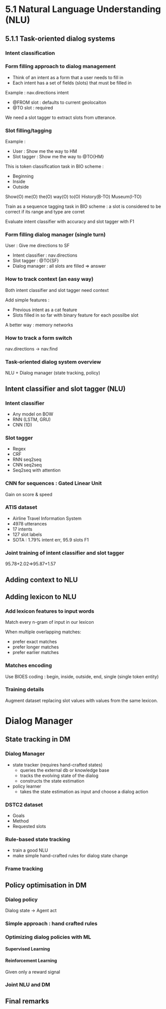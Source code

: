 # 5.1 Natural Language Understanding (NLU)

## 5.1.1 Task-oriented dialog systems

### Intent classification

### Form filling approach to dialog management
- Think of an intent as a form that a user needs to fill in
- Each intent has a set of fields (slots) that must be filled in

Example : nav.directions intent
- @FROM slot : defaults to current geolocaiton
- @TO slot : required

We need a slot tagger to extract slots from utterance.

### Slot filling/tagging
Example : 
- User : Show me the way to HM
- Slot tagger : Show me the way to @TO{HM}

This is token classification task in BIO scheme : 
- Beginning
- Inside
- Outside

Show(O) me(O) the(O) way(O) to(O) History(B-TO) Museum(I-TO)

Train as a sequence tagging task in BIO scheme : a slot is considered to be correct if its range and type are corret

Evaluate intent classifier with accuracy and slot tagger with F1

### Form filling dialog manager (single turn)
User : Give me directions to SF
- Intent classifier : nav.directions
- Slot tagger : @TO{SF}
- Dialog manager : all slots are filled => answer

### How to track context (an easy way)
Both intent classifier and slot tagger need context

Add simple features : 
- Previous intent as a cat feature
- Slots filled in so far with binary feature for each possilbe slot

A better way : memory networks

### How to track a form switch
nav.directions -> nav.find

### Task-oriented dialog system overview
NLU + Dialog manager (state tracking, policy)

## Intent classifier and slot tagger (NLU)

### Intent classifier
- Any model on BOW
- RNN (LSTM, GRU)
- CNN (1D)

### Slot tagger
- Regex
- CRF
- RNN seq2seq
- CNN seq2seq
- Seq2seq with attention

### CNN for sequences : Gated Linear Unit
Gain on score & speed

### ATIS dataset
- Airline Travel Information System
- 4978 utterances
- 17 intents
- 127 slot labels
- SOTA : 1.79% intent err, 95.9 slots F1

### Joint training of intent classifier and slot tagger
95.78+2.02=>95.87+1.57

## Adding context to NLU

## Adding lexicon to NLU

### Add lexicon features to input words
Match every n-gram of input in our lexicon

When multiple overlapping matches:
- prefer exact matches
- prefer longer matches
- prefer earlier matches

### Matches encoding
Use BIOES coding : begin, inside, outside, end, single (single token entity)

### Training details
Augment dataset replacing slot values with values from the same lexicon.

# Dialog Manager

## State tracking in DM

### Dialog Manager
- state tracker (requires hand-crafted states)
  - queries the external db or knowledge base
  - tracks the evolving state of the dialog
  - constructs the state estimation
- policy learner
  - takes the state estimation as input and choose a dialog action
  
### DSTC2 dataset

- Goals
- Method
- Requested slots

### Rule-based state tracking
- train a good NLU
- make simple hand-crafted rules for dialog state change

### Frame tracking

## Policy optimisation in DM

### Dialog policy
Dialog state -> Agent act

### Simple approach : hand crafted rules

### Optimizing dialog policies with ML

#### Supervised Learning

#### Reinforcement Learning
Given only a reward signal

### Joint NLU and DM

## Final remarks
